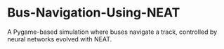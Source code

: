 # Bus-Navigation-Using-NEAT
A Pygame-based simulation where buses navigate a track, controlled by neural networks evolved with NEAT.
